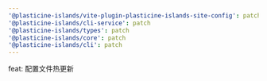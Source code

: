 ```yaml
---
'@plasticine-islands/vite-plugin-plasticine-islands-site-config': patch
'@plasticine-islands/cli-service': patch
'@plasticine-islands/types': patch
'@plasticine-islands/core': patch
'@plasticine-islands/cli': patch
---
```


feat: 配置文件热更新
